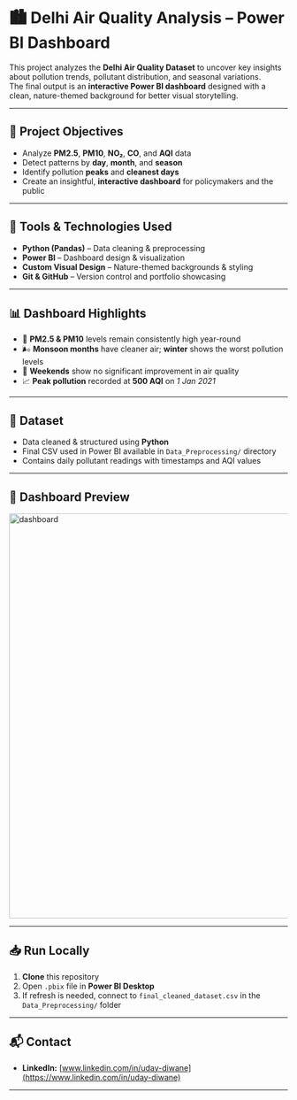 # 🏙️ Delhi Air Quality Analysis – Power BI Dashboard

This project analyzes the **Delhi Air Quality Dataset** to uncover key insights about pollution trends, pollutant distribution, and seasonal variations.  
The final output is an **interactive Power BI dashboard** designed with a clean, nature-themed background for better visual storytelling.

---

## 📌 Project Objectives

- Analyze **PM2.5**, **PM10**, **NO₂**, **CO**, and **AQI** data  
- Detect patterns by **day**, **month**, and **season**  
- Identify pollution **peaks** and **cleanest days**  
- Create an insightful, **interactive dashboard** for policymakers and the public  

---

## 🔧 Tools & Technologies Used

- **Python (Pandas)** – Data cleaning & preprocessing  
- **Power BI** – Dashboard design & visualization  
- **Custom Visual Design** – Nature-themed backgrounds & styling  
- **Git & GitHub** – Version control and portfolio showcasing  

---

## 📊 Dashboard Highlights

- 🔴 **PM2.5 & PM10** levels remain consistently high year-round  
- 🌬️ **Monsoon months** have cleaner air; **winter** shows the worst pollution levels  
- 📅 **Weekends** show no significant improvement in air quality  
- 📈 **Peak pollution** recorded at **500 AQI** on *1 Jan 2021*  

---

## 🧪 Dataset

- Data cleaned & structured using **Python**  
- Final CSV used in Power BI available in `Data_Preprocessing/` directory  
- Contains daily pollutant readings with timestamps and AQI values  

---

## 👀 Dashboard Preview

<img width="1188" height="732" alt="dashboard" src="https://github.com/user-attachments/assets/2772078b-2494-4a7b-b139-960ad48c9689" />

---

## 📥 Run Locally

1. **Clone** this repository  
2. Open `.pbix` file in **Power BI Desktop**  
3. If refresh is needed, connect to `final_cleaned_dataset.csv` in the `Data_Preprocessing/` folder  

---

## 📬 Contact

- **LinkedIn:** [www.linkedin.com/in/uday-diwane](https://www.linkedin.com/in/uday-diwane)  

---
